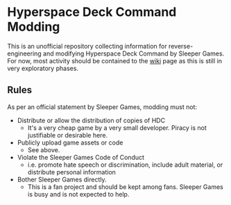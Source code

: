 # Hyperspace Deck Command Modding
This is an unofficial repository collecting information for reverse-engineering and modifying Hyperspace Deck Command by Sleeper Games. 
For now, most activity should be contained to the [wiki](https://github.com/Hederarch/HDC-Modloader/wiki) page as this is still in very exploratory phases.

## Rules
As per an official statement by Sleeper Games, modding must not:
- Distribute or allow the distribution of copies of HDC
  - It's a very cheap game by a very small developer. Piracy is not justifiable or desirable here.
- Publicly upload game assets or code
  - See above. 
- Violate the Sleeper Games Code of Conduct
  - i.e. promote hate speech or discrimination, include adult material, or distribute personal information
- Bother Sleeper Games directly.
  - This is a fan project and should be kept among fans. Sleeper Games is busy and is not expected to help.
